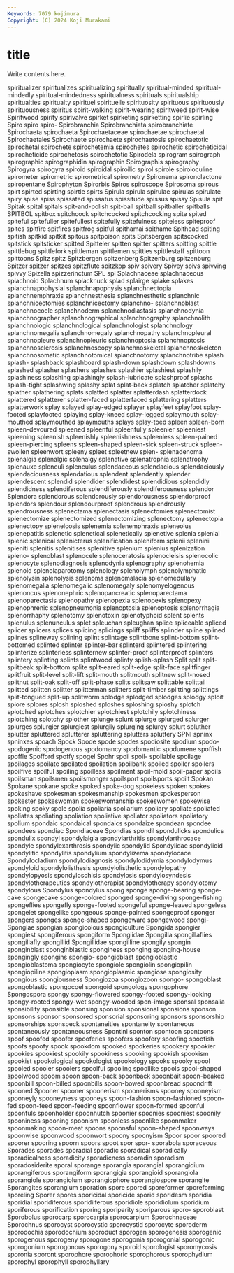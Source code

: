 ```yaml
---
Keywords: 7079 kojimura
Copyright: (C) 2024 Koji Murakami
---
```


# title

Write contents here.



spiritualizer spiritualizes spiritualizing spiritually spiritual-minded spiritual-mindedly spiritual-mindedness
spiritualness spirituals spiritualship spiritualties spiritualty spirituel spirituelle spirituosity spirituous spirituously
spirituousness spiritus spirit-walking spirit-wearing spiritweed spirit-wise Spiritwood spirity spirivalve spirket
spirketing spirketting spirlie spirling Spiro spiro spiro- Spirobranchia Spirobranchiata spirobranchiate
Spirochaeta spirochaeta Spirochaetaceae spirochaetae spirochaetal Spirochaetales Spirochaete spirochaete spirochaetosis spirochaetotic
spirochetal spirochete spirochetemia spirochetes spirochetic spirocheticidal spirocheticide spirochetosis spirochetotic Spirodela
spirogram spirograph spirographic spirographidin spirographin Spirographis spirography Spirogyra spirogyra spiroid
spiroidal spiroilic spirol spirole spiroloculine spirometer spirometric spirometrical spirometry Spironema
spironolactone spiropentane Spirophyton Spirorbis Spiros spiroscope Spirosoma spirous spirt spirted
spirting spirtle spirts Spirula spirula spirulae spirulas spirulate spiry spise
spiss spissated spissatus spissitude spissus spissy Spisula spit Spitak spital
spitals spit-and-polish spit-ball spitball spitballer spitballs SPITBOL spitbox spitchcock spitchcocked
spitchcocking spite spited spiteful spitefuller spitefullest spitefully spitefulness spiteless spiteproof
spites spitfire spitfires spitfrog spitful spithamai spithame Spithead spiting spitish
spitkid spitkit spitous spitpoison spits Spitsbergen spitscocked spitstick spitsticker spitted
Spitteler spitten spitter spitters spitting spittle spittlebug spittlefork spittleman spittlemen
spittles spittlestaff spittoon spittoons Spitz spitz Spitzbergen spitzenberg Spitzenburg spitzenburg
Spitzer spitzer spitzes spitzflute spitzkop spiv spivery Spivey spivs spivving
spivvy Spizella spizzerinctum SPL spl Splachnaceae splachnaceous splachnoid Splachnum splacknuck
splad splairge splake splakes splanchnapophysial splanchnapophysis splanchnectopia splanchnemphraxis splanchnesthesia splanchnesthetic
splanchnic splanchnicectomies splanchnicectomy splanchno- splanchnoblast splanchnocoele splanchnoderm splanchnodiastasis splanchnodynia splanchnographer
splanchnographical splanchnography splanchnolith splanchnologic splanchnological splanchnologist splanchnology splanchnomegalia splanchnomegaly splanchnopathy
splanchnopleural splanchnopleure splanchnopleuric splanchnoptosia splanchnoptosis splanchnosclerosis splanchnoscopy splanchnoskeletal splanchnoskeleton splanchnosomatic
splanchnotomical splanchnotomy splanchnotribe splash splash- splashback splashboard splash-down splashdown splashdowns
splashed splasher splashers splashes splashier splashiest splashily splashiness splashing splashingly
splash-lubricate splashproof splashs splash-tight splashwing splashy splat splat-back splatch splatcher
splatchy splather splathering splats splatted splatter splatterdash splatterdock splattered splatterer
splatter-faced splatterfaced splattering splatters splatterwork splay splayed splay-edged splayer splayfeet
splayfoot splay-footed splayfooted splaying splay-kneed splay-legged splaymouth splay-mouthed splaymouthed splaymouths
splays splay-toed spleen spleen-born spleen-devoured spleened spleenful spleenfully spleenier spleeniest
spleening spleenish spleenishly spleenishness spleenless spleen-pained spleen-piercing spleens spleen-shaped spleen-sick
spleen-struck spleen-swollen spleenwort spleeny spleet spleetnew splen- splenadenoma splenalgia splenalgic
splenalgy splenative splenatrophia splenatrophy splenauxe splenculi splenculus splendaceous splendacious splendaciously
splendaciousness splendatious splendent splendently splender splendescent splendid splendider splendidest splendidious
splendidly splendidness splendiferous splendiferously splendiferousness splendor Splendora splendorous splendorously splendorousness
splendorproof splendors splendour splendourproof splendrous splendrously splendrousness splenectama splenectasis splenectomies
splenectomist splenectomize splenectomized splenectomizing splenectomy splenectopia splenectopy splenelcosis splenemia splenemphraxis
spleneolus splenepatitis splenetic splenetical splenetically splenetive splenia splenial splenic splenical
splenicterus splenification spleniform splenii spleninii spleniti splenitis splenitises splenitive splenium
splenius splenization spleno- splenoblast splenocele splenoceratosis splenocleisis splenocolic splenocyte splenodiagnosis
splenodynia splenography splenohemia splenoid splenolaparotomy splenology splenolymph splenolymphatic splenolysin splenolysis
splenoma splenomalacia splenomedullary splenomegalia splenomegalic splenomegaly splenomyelogenous splenoncus splenonephric splenopancreatic
splenoparectama splenoparectasis splenopathy splenopexia splenopexis splenopexy splenophrenic splenopneumonia splenoptosia splenoptosis
splenorrhagia splenorrhaphy splenotomy splenotoxin splenotyphoid splent splents splenulus splenunculus splet
spleuchan spleughan splice spliceable spliced splicer splicers splices splicing splicings
spliff spliffs splinder spline splined splines splineway splining splint splintage
splintbone splint-bottom splint-bottomed splinted splinter splinter-bar splinterd splintered splintering splinterize
splinterless splinternew splinter-proof splinterproof splinters splintery splinting splints splintwood splinty
splish-splash Split split split- splitbeak split-bottom splite split-eared split-edge split-face
splitfinger splitfruit split-level split-lift split-mouth splitmouth splitnew split-nosed splitnut split-oak
split-off split-phase splits splitsaw splittable splittail splitted splitten splitter splitterman
splitters split-timber splitting splittings split-tongued split-up splitworm splodge splodged splodges
splodgy sploit splore splores splosh sploshed sploshes sploshing sploshy splotch
splotched splotches splotchier splotchiest splotchily splotchiness splotching splotchy splother splunge
splunt splurge splurged splurger splurges splurgier splurgiest splurgily splurging splurgy
splurt spluther splutter spluttered splutterer spluttering splutters spluttery SPNI spninx
spninxes spoach Spock Spode spode spodes spodiosite spodium spodo- spodogenic
spodogenous spodomancy spodomantic spodumene spoffish spoffle Spofford spoffy spogel Spohr
spoil spoil- spoilable spoilage spoilages spoilate spoilated spoilation spoilbank spoiled
spoiler spoilers spoilfive spoilful spoiling spoilless spoilment spoil-mold spoil-paper spoils
spoilsman spoilsmen spoilsmonger spoilsport spoilsports spoilt Spokan Spokane spokane spoke
spoked spoke-dog spokeless spoken spokes spokeshave spokesman spokesmanship spokesmen spokesperson
spokester spokeswoman spokeswomanship spokeswomen spokewise spoking spoky spole spolia spoliaria
spoliarium spoliary spoliate spoliated spoliates spoliating spoliation spoliative spoliator spoliators
spoliatory spolium spondaic spondaical spondaics spondaize spondean spondee spondees spondiac
Spondiaceae Spondias spondil spondulicks spondulics spondulix spondyl spondylalgia spondylarthritis spondylarthrocace
spondyle spondylexarthrosis spondylic spondylid Spondylidae spondylioid spondylitic spondylitis spondylium spondylizema
spondylocace Spondylocladium spondylodiagnosis spondylodidymia spondylodymus spondyloid spondylolisthesis spondylolisthetic spondylopathy spondylopyosis
spondyloschisis spondylosis spondylosyndesis spondylotherapeutics spondylotherapist spondylotherapy spondylotomy spondylous Spondylus spondylus
spong sponge sponge-bearing sponge-cake spongecake sponge-colored sponged sponge-diving sponge-fishing spongeflies
spongefly sponge-footed spongeful sponge-leaved spongeless spongelet spongelike spongeous sponge-painted spongeproof
sponger spongers sponges sponge-shaped spongeware spongewood spongi- Spongiae spongian spongicolous
spongiculture Spongida spongier spongiest spongiferous spongiform Spongiidae Spongilla spongillaflies spongillafly
spongillid Spongillidae spongilline spongily spongin sponginblast sponginblastic sponginess sponging sponging-house
spongingly spongins spongio- spongioblast spongioblastic spongioblastoma spongiocyte spongiole spongiolin spongiopilin
spongiopiline spongioplasm spongioplasmic spongiose spongiosity spongious spongiousness Spongiozoa spongiozoon spongo-
spongoblast spongoblastic spongocoel spongoid spongology spongophore Spongospora spongy spongy-flowered spongy-footed
spongy-looking spongy-rooted spongy-wet spongy-wooded spon-image sponsal sponsalia sponsibility sponsible sponsing
sponsion sponsional sponsions sponson sponsons sponsor sponsored sponsorial sponsoring sponsors
sponsorship sponsorships sponspeck spontaneities spontaneity spontaneous spontaneously spontaneousness Spontini sponton
spontoon spontoons spoof spoofed spoofer spooferies spoofers spoofery spoofing spoofish
spoofs spoofy spook spookdom spooked spookeries spookery spookier spookies spookiest
spookily spookiness spooking spookish spookism spookist spookological spookologist spookology spooks
spooky spool spooled spooler spoolers spoolful spooling spoollike spools spool-shaped
spoolwood spoom spoon spoon-back spoonback spoonbait spoon-beaked spoonbill spoon-billed spoonbills
spoon-bowed spoonbread spoondrift spooned Spooner spooner spoonerism spoonerisms spooney spooneyism
spooneyly spooneyness spooneys spoon-fashion spoon-fashioned spoon-fed spoon-feed spoon-feeding spoonflower spoon-formed
spoonful spoonfuls spoonholder spoonhutch spoonier spoonies spooniest spoonily spooniness spooning
spoonism spoonless spoonlike spoonmaker spoonmaking spoon-meat spoons spoonsful spoon-shaped spoonways
spoonwise spoonwood spoonwort spoony spoonyism Spoor spoor spoored spoorer spooring
spoorn spoors spoot spor spor- sporabola sporaceous Sporades sporades sporadial
sporadic sporadical sporadically sporadicalness sporadicity sporadicness sporadin sporadism sporadosiderite sporal
sporange sporangia sporangial sporangidium sporangiferous sporangiform sporangigia sporangioid sporangiola sporangiole
sporangiolum sporangiophore sporangiospore sporangite Sporangites sporangium sporation spore spored sporeformer
sporeforming sporeling Sporer spores sporicidal sporicide sporid sporidesm sporidia sporidial
sporidiferous sporidiiferous sporidiole sporidiolum sporidium sporiferous sporification sporing sporiparity sporiparous
sporo- sporoblast Sporobolus sporocarp sporocarpia sporocarpium Sporochnaceae Sporochnus sporocyst sporocystic
sporocystid sporocyte sporoderm sporodochia sporodochium sporoduct sporogen sporogenesis sporogenic sporogenous
sporogeny sporogone sporogonia sporogonial sporogonic sporogonium sporogonous sporogony sporoid sporologist
sporomycosis sporonia sporont sporophore sporophoric sporophorous sporophydium sporophyl sporophyll sporophyllary
